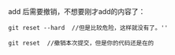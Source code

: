 add 后需要撤销，不想要刚才add的内容了：
```
git reset --hard  //但是比较危险，这样就没有了。''
```
```
git reset  //撤销本次提交，但是你的代码还是在的
```
